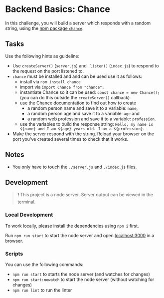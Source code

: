 # Backend Basics: Chance

In this challenge, you will build a server which responds with a random string, using the [npm package `chance`](https://chancejs.com/index.html).
   
## Tasks

Use the following hints as guideline:

- Use `createServer()` (`server.js`) and `.listen()` (`index.js`) to respond to the request on the port listened to.
- `chance` must be installed and and can be used use it as follows:
  - install via `npm install chance`
  - import via `import Chance from "chance";`
  - instantiate Chance so it can be used: `const chance = new Chance();` (you can do this outside the `createServer()` callback)
  - use the Chance documentation to find out how to create
    - a random person name and save it to a variable: `name`,
    - a random person age and save it to a variable: `age` and
    - a random web profession and save it to a variable: `profession`.
  - use the variables to build the response string: `Hello, my name is ${name} and I am ${age} years old. I am a ${profession}.`
- Make the server respond with the string. Reload your browser on the port you've created several times to check that it works.

## Notes

- You only have to touch the `./server.js` and `./index.js` files.

## Development

> ❗️ This project is a node server. Server output can be viewed in the terminal.

### Local Development

To work locally, please install the dependencies using `npm i` first.

Run `npm run start` to start the node server and open [localhost:3000](http://localhost:3000) in a browser.

### Scripts

You can use the following commands:

- `npm run start` to starts the node server (and watches for changes)
- `npm run start:nowatch` to start the node server (without watching for changes)
- `npm run lint` to run the linter

